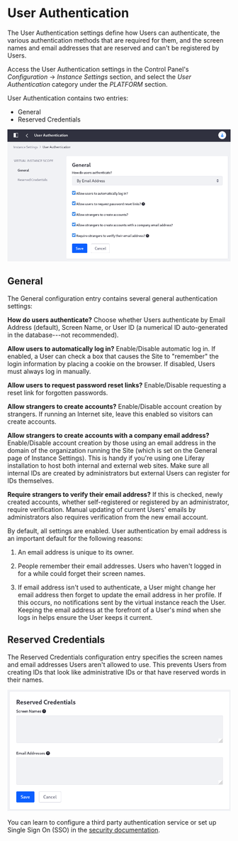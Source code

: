 #  User Authentication

The User Authentication settings define how Users can authenticate, the various authentication methods that are required for them, and the screen names and email addresses that are reserved and can't be registered by Users. 

Access the User Authentication settings in the Control Panel's *Configuration* &rarr; *Instance Settings* section, and select the *User Authentication* category under the *PLATFORM* section. 

User Authentication contains two entries:

* General
* Reserved Credentials

![Configure general authentication behavior and settings for external authentication systems.](./user-authentication/images/01.png)

## General

The General configuration entry contains several general authentication settings:

**How do users authenticate?** Choose whether Users authenticate by Email Address (default), Screen Name, or User ID (a numerical ID auto-generated in the database---not recommended).

**Allow users to automatically log in?** Enable/Disable automatic log in. If enabled, a User can check a box that causes the Site to "remember" the login information by placing a cookie on the browser. If disabled, Users must always log in manually.

**Allow users to request password reset links?** Enable/Disable requesting a reset link for forgotten passwords.

**Allow strangers to create accounts?** Enable/Disable account creation by strangers. If running an Internet site, leave this enabled so visitors can create accounts. 

**Allow strangers to create accounts with a company email address?** Enable/Disable account creation by those using an email address in the domain of the organization running the Site (which is set on the General page of Instance Settings). This is handy if you're using one Liferay installation to host both internal and external web sites. Make sure all internal IDs are created by administrators but external Users can register for IDs themselves.

**Require strangers to verify their email address?** If this is checked, newly created accounts, whether self-registered or registered by an administrator, require verification. Manual updating of current Users' emails by administrators also requires verification from the new email account.

By default, all settings are enabled. User authentication by email address is an important default for the following reasons:

1. An email address is unique to its owner.

1. People remember their email addresses. Users who haven't logged in for a while could forget their screen names.

1. If email address isn't used to authenticate, a User might change her email address then forget to update the email address in her profile. If this occurs, no notifications sent by the virtual instance reach the User. Keeping the email address at the forefront of a User's mind when she logs in helps ensure the User keeps it current. 

## Reserved Credentials

The Reserved Credentials configuration entry specifies the screen names and email addresses Users aren't allowed to use. This prevents Users from creating IDs that look like administrative IDs or that have reserved words in their names. 

![Configure the reserved credentials that Users cannot claim.](./user-authentication/images/02.png)

You can learn to configure a third party authentication service or set up Single Sign On (SSO) in the [security documentation](../../../installation-and-upgrades/securing_liferay.html).